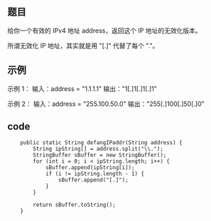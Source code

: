 ## 题目
给你一个有效的 IPv4 地址 address，返回这个 IP 地址的无效化版本。

所谓无效化 IP 地址，其实就是用 "[.]" 代替了每个 "."。

## 示例

示例 1：
输入：address = "1.1.1.1"
输出："1[.]1[.]1[.]1"


示例 2：
输入：address = "255.100.50.0"
输出："255[.]100[.]50[.]0"

## code
```
	public static String defangIPaddr(String address) {
		String ipString[] = address.split("\\.");
		StringBuffer sBuffer = new StringBuffer();
		for (int i = 0; i < ipString.length; i++) {
			sBuffer.append(ipString[i]);
			if (i != ipString.length - 1) {
				sBuffer.append("[.]");
			}
		}

		return sBuffer.toString();
	}
```

